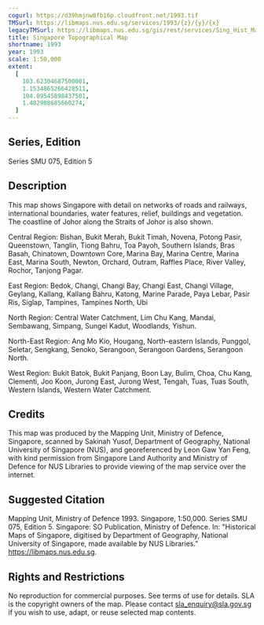 ```yaml
---
cogurl: https://d39hmjnw8fb16p.cloudfront.net/1993.tif
TMSurl: https://libmaps.nus.edu.sg/services/1993/{z}/{y}/{x}
legacyTMSurl: https://libmaps.nus.edu.sg/gis/rest/services/Sing_Hist_Maps/1993/MapServer/tile/{z}/{y}/{x}
title: Singapore Topographical Map
shortname: 1993
year: 1993
scale: 1:50,000
extent:
  [
    103.62304687500001,
    1.1534865266428511,
    104.09545898437501,
    1.482988685660274,
  ]
---
```


## Series, Edition

Series SMU 075, Edition 5

## Description

This map shows Singapore with detail on networks of roads and railways, international boundaries, water features, relief, buildings and vegetation. The coastline of Johor along the Straits of Johor is also shown.

Central Region: Bishan, Bukit Merah, Bukit Timah, Novena, Potong Pasir, Queenstown, Tanglin, Tiong Bahru, Toa Payoh, Southern Islands, Bras Basah, Chinatown, Downtown Core, Marina Bay, Marina Centre, Marina East, Marina South, Newton, Orchard, Outram, Raffles Place, River Valley, Rochor, Tanjong Pagar.

East Region: Bedok, Changi, Changi Bay, Changi East, Changi Village, Geylang, Kallang, Kallang Bahru, Katong, Marine Parade, Paya Lebar, Pasir Ris, Siglap, Tampines, Tampines North, Ubi

North Region: Central Water Catchment, Lim Chu Kang, Mandai, Sembawang, Simpang, Sungei Kadut, Woodlands, Yishun.

North-East Region: Ang Mo Kio, Hougang, North-eastern Islands, Punggol, Seletar, Sengkang, Senoko, Serangoon, Serangoon Gardens, Serangoon North.

West Region: Bukit Batok, Bukit Panjang, Boon Lay, Bulim, Choa, Chu Kang, Clementi, Joo Koon, Jurong East, Jurong West, Tengah, Tuas, Tuas South, Western Islands, Western Water Catchment.

## Credits

This map was produced by the Mapping Unit, Ministry of Defence, Singapore, scanned by Sakinah Yusof, Department of Geography, National University of Singapore (NUS), and georeferenced by Leon Gaw Yan Feng, with kind permission from Singapore Land Authority and Ministry of Defence for NUS Libraries to provide viewing of the map service over the internet.

## Suggested Citation

Mapping Unit, Ministry of Defence 1993. Singapore, 1:50,000. Series SMU 075, Edition 5. Singapore: SO Publication, Ministry of Defence. In: "Historical Maps of Singapore, digitised by Department of Geography, National University of Singapore, made available by NUS Libraries." https://libmaps.nus.edu.sg.

## Rights and Restrictions

No reproduction for commercial purposes. See terms of use for details. SLA is the copyright owners of the map. Please contact sla_enquiry@sla.gov.sg if you wish to use, adapt, or reuse selected map contents.
